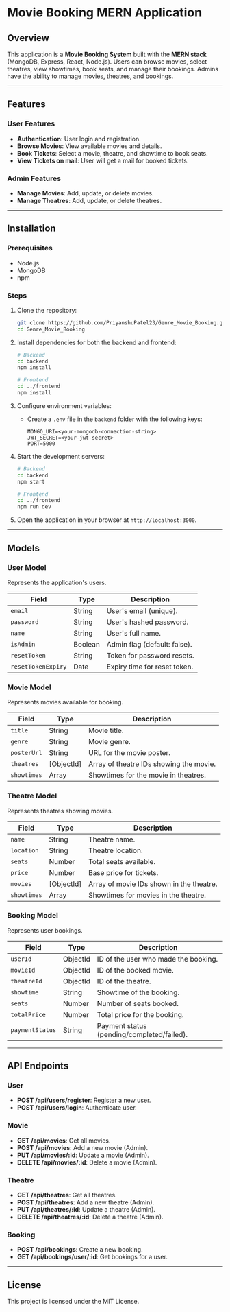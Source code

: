 # Movie Booking MERN Application

## Overview

This application is a **Movie Booking System** built with the **MERN stack** (MongoDB, Express, React, Node.js). Users can browse movies, select theatres, view showtimes, book seats, and manage their bookings. Admins have the ability to manage movies, theatres, and bookings.

---

## Features

### User Features

- **Authentication**: User login and registration.
- **Browse Movies**: View available movies and details.
- **Book Tickets**: Select a movie, theatre, and showtime to book seats.
- **View Tickets on mail**: User will get a mail for booked tickets.

### Admin Features

- **Manage Movies**: Add, update, or delete movies.
- **Manage Theatres**: Add, update, or delete theatres.

---

## Installation

### Prerequisites

- Node.js
- MongoDB
- npm

### Steps

1. Clone the repository:

   ```bash
   git clone https://github.com/PriyanshuPatel23/Genre_Movie_Booking.git
   cd Genre_Movie_Booking
   ```

2. Install dependencies for both the backend and frontend:

   ```bash
   # Backend
   cd backend
   npm install

   # Frontend
   cd ../frontend
   npm install
   ```

3. Configure environment variables:

   - Create a `.env` file in the `backend` folder with the following keys:
     ```env
     MONGO_URI=<your-mongodb-connection-string>
     JWT_SECRET=<your-jwt-secret>
     PORT=5000
     ```

4. Start the development servers:

   ```bash
   # Backend
   cd backend
   npm start

   # Frontend
   cd ../frontend
   npm run dev
   ```

5. Open the application in your browser at `http://localhost:3000`.

---

## Models

### User Model

Represents the application's users.

| Field              | Type    | Description                  |
| ------------------ | ------- | ---------------------------- |
| `email`            | String  | User's email (unique).       |
| `password`         | String  | User's hashed password.      |
| `name`             | String  | User's full name.            |
| `isAdmin`          | Boolean | Admin flag (default: false). |
| `resetToken`       | String  | Token for password resets.   |
| `resetTokenExpiry` | Date    | Expiry time for reset token. |

### Movie Model

Represents movies available for booking.

| Field       | Type       | Description                             |
| ----------- | ---------- | --------------------------------------- |
| `title`     | String     | Movie title.                            |
| `genre`     | String     | Movie genre.                            |
| `posterUrl` | String     | URL for the movie poster.               |
| `theatres`  | [ObjectId] | Array of theatre IDs showing the movie. |
| `showtimes` | Array      | Showtimes for the movie in theatres.    |

### Theatre Model

Represents theatres showing movies.

| Field       | Type       | Description                              |
| ----------- | ---------- | ---------------------------------------- |
| `name`      | String     | Theatre name.                            |
| `location`  | String     | Theatre location.                        |
| `seats`     | Number     | Total seats available.                   |
| `price`     | Number     | Base price for tickets.                  |
| `movies`    | [ObjectId] | Array of movie IDs shown in the theatre. |
| `showtimes` | Array      | Showtimes for movies in the theatre.     |

### Booking Model

Represents user bookings.

| Field           | Type     | Description                                |
| --------------- | -------- | ------------------------------------------ |
| `userId`        | ObjectId | ID of the user who made the booking.       |
| `movieId`       | ObjectId | ID of the booked movie.                    |
| `theatreId`     | ObjectId | ID of the theatre.                         |
| `showtime`      | String   | Showtime of the booking.                   |
| `seats`         | Number   | Number of seats booked.                    |
| `totalPrice`    | Number   | Total price for the booking.               |
| `paymentStatus` | String   | Payment status (pending/completed/failed). |

---

## API Endpoints

### User

- **POST /api/users/register**: Register a new user.
- **POST /api/users/login**: Authenticate user.

### Movie

- **GET /api/movies**: Get all movies.
- **POST /api/movies**: Add a new movie (Admin).
- **PUT /api/movies/:id**: Update a movie (Admin).
- **DELETE /api/movies/:id**: Delete a movie (Admin).

### Theatre

- **GET /api/theatres**: Get all theatres.
- **POST /api/theatres**: Add a new theatre (Admin).
- **PUT /api/theatres/:id**: Update a theatre (Admin).
- **DELETE /api/theatres/:id**: Delete a theatre (Admin).

### Booking

- **POST /api/bookings**: Create a new booking.
- **GET /api/bookings/user/:id**: Get bookings for a user.

---

## License

This project is licensed under the MIT License.
